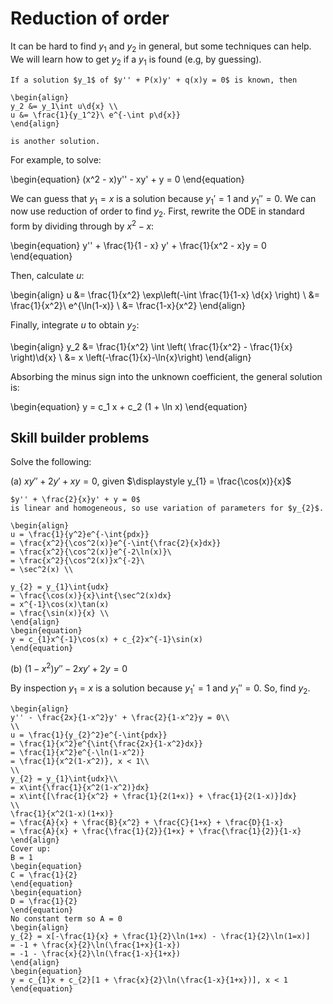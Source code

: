 # Reduction of order

It can be hard to find $y_1$ and $y_2$ in general, but some techniques can help.
We will learn how to get $y_2$ if a $y_1$ is found (e.g, by guessing).

```{topic} Reduction of Order
If a solution $y_1$ of $y'' + P(x)y' + q(x)y = 0$ is known, then

\begin{align}
y_2 &= y_1\int u\d{x} \\
u &= \frac{1}{y_1^2}\ e^{-\int p\d{x}}
\end{align}

is another solution.
```

For example, to solve:

\begin{equation}
(x^2 - x)y'' - xy' + y = 0
\end{equation}

We can guess that $y_1 = x$ is a solution because $y_1' = 1$ and $y_1'' = 0$.
We can now use reduction of order to find $y_2$. First, rewrite the ODE in
standard form by dividing through by $x^2-x$:

\begin{equation}
y'' + \frac{1}{1 - x} y' + \frac{1}{x^2 - x}y = 0
\end{equation}

Then, calculate *u*:

\begin{align}
u &= \frac{1}{x^2} \exp\left(-\int \frac{1}{1-x} \d{x} \right) \\
  &= \frac{1}{x^2}\ e^{\ln(1-x)} \\
  &= \frac{1-x}{x^2}
\end{align}

Finally, integrate *u* to obtain $y_2$:

\begin{align}
y_2 &= \frac{1}{x^2} \int \left( \frac{1}{x^2} - \frac{1}{x} \right)\d{x} \\
&= x \left(-\frac{1}{x}-\ln{x}\right)
\end{align}

Absorbing the minus sign into the unknown coefficient, the general solution is:

\begin{equation}
y = c_1 x + c_2 (1 + \ln x)
\end{equation}

## Skill builder problems

Solve the following:

(a) $xy'' + 2y' + xy = 0$, given $\displaystyle y_{1} = \frac{\cos(x)}{x}$

```{solution}
$y'' + \frac{2}{x}y' + y = 0$ 
is linear and homogeneous, so use variation of parameters for $y_{2}$.

\begin{align}
u = \frac{1}{y^2}e^{-\int{pdx}} 
= \frac{x^2}{\cos^2(x)}e^{-\int{\frac{2}{x}dx}} 
= \frac{x^2}{\cos^2(x)}e^{-2\ln(x)}\ 
= \frac{x^2}{\cos^2(x)}x^{-2}\ 
= \sec^2(x) \\

y_{2} = y_{1}\int{udx} 
= \frac{\cos(x)}{x}\int{\sec^2(x)dx} 
= x^{-1}\cos(x)\tan(x) 
= \frac{\sin(x)}{x} \\
\end{align}
\begin{equation}
y = c_{1}x^{-1}\cos(x) + c_{2}x^{-1}\sin(x)
\end{equation}
```

(b) $(1-x^2)y'' - 2xy' + 2y = 0$

By inspection $y_{1} = x$ is a solution because $y_{1}' = 1$ and $y_{1}'' = 0$.
So, find $y_{2}$.

```{solution}
\begin{align}
y'' - \frac{2x}{1-x^2}y' + \frac{2}{1-x^2}y = 0\\
\\
u = \frac{1}{y_{2}^2}e^{-\int{pdx}} 
= \frac{1}{x^2}e^{\int{\frac{2x}{1-x^2}dx}} 
= \frac{1}{x^2}e^{-\ln(1-x^2)} 
= \frac{1}{x^2(1-x^2)}, x < 1\\
\\
y_{2} = y_{1}\int{udx}\\
= x\int{\frac{1}{x^2(1-x^2)}dx} 
= x\int{[\frac{1}{x^2} + \frac{1}{2(1+x)} + \frac{1}{2(1-x)}]dx}
\\
\frac{1}{x^2(1-x)(1+x)} 
= \frac{A}{x} + \frac{B}{x^2} + \frac{C}{1+x} + \frac{D}{1-x} 
= \frac{A}{x} + \frac{\frac{1}{2}}{1+x} + \frac{\frac{1}{2}}{1-x}
\end{align}
Cover up:
B = 1
\begin{equation}
C = \frac{1}{2}
\end{equation}
\begin{equation}
D = \frac{1}{2}
\end{equation}
No constant term so A = 0
\begin{align}
y_{2} = x[-\frac{1}{x} + \frac{1}{2}\ln(1+x) - \frac{1}{2}\ln(1=x)] 
= -1 + \frac{x}{2}\ln(\frac{1+x}{1-x}) 
= -1 - \frac{x}{2}\ln(\frac{1-x}{1+x}) 
\end{align}
\begin{equation}
y = c_{1}x + c_{2}[1 + \frac{x}{2}\ln(\frac{1-x}{1+x})], x < 1
\end{equation}
```
